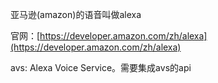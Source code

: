 亚马逊(amazon)的语音叫做alexa

官网：[https://developer.amazon.com/zh/alexa](https://developer.amazon.com/zh/alexa)

avs: Alexa Voice Service。需要集成avs的api